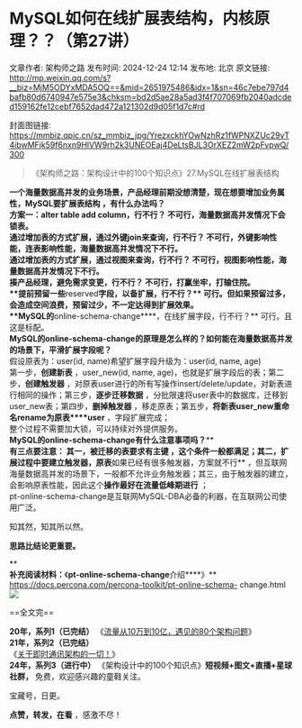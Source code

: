 # MySQL如何在线扩展表结构，内核原理？？（第27讲）

文章作者: 架构师之路
发布时间: 2024-12-24 12:14
发布地: 北京
原文链接: http://mp.weixin.qq.com/s?__biz=MjM5ODYxMDA5OQ==&mid=2651975486&idx=1&sn=46c7ebe797d4bafb80d6740947e575e3&chksm=bd2d5ae28a5ad3f4f707069fb2040adcded159162fe12cebf7652dad472a121302d9d05f1d7c#rd

封面图链接: https://mmbiz.qpic.cn/sz_mmbiz_jpg/YrezxckhYOwNzhRz1fWPNXZUc29vT4ibwMFjk59f6nxn9HlVW9rh2k3UNEOEaj4DeLtsBJL3OrXEZ2mW2pFvpwQ/300

> 《架构师之路：架构设计中的100个知识点》27.MySQL在线扩展表结构

****一个海量数据高并发的业务场景，**产品经理前期没想清楚，现在想要增加业务属性，MySQL要扩展表结构** ，有什么办法吗？  
**方案一：****alter table add column****，行不行？** 不可行，海量数据高并发情况下会锁表。  
**通过增加表的方式扩展，通过外键join来查询，行不行？** 不可行，外键影响性能，连表影响性能，海量数据高并发情况下不行。  
**通过增加表的方式扩展，通过视图来查询，行不行？** 不可行，视图影响性能，海量数据高并发情况下不行。  
**揍产品经理，避免需求变更，行不行？** 不可行，打赢坐牢，打输住院。  
**提前预留一些****reserved****字段，以备扩展，行不行？** 可行。但如果预留过多，会造成空间浪费，预留过少，不一定达得到扩展效果。  
**MySQL的****online-schema-change****，在线扩展字段，行不行？** 可行。且这是标配。  
**MySQL的****online-schema-change****的原理是怎么样的？如何能在海量数据高并发的场景下，平滑扩展字段呢？**  
假设原表为：user(id, name)希望扩展字段升级为：user(id, name, age)  
第一步，**创建新表** ，user_new(id, name, age)，也就是扩展字段后的表；第二步，**创建触发器**
，对原表user进行的所有写操作insert/delete/update，对新表进行相同的操作；第三步，**逐步迁移数据**
，分批限速将user表中的数据库，迁移到user_new表；第四步，**删掉触发器**
，移走原表；第五步，**将新表****user_new****重命名****rename****为原表****user** ，字段扩展完成；  
整个过程不需要加大锁，可以持续对外提供服务。  
**MySQL的****online-schema-change****有什么注意事项吗？****  
**有三点要注意： 其一，**被迁移的表要求有主键** ，这个条件一般都满足；其二，扩展过程中要建立触发器，原表**如果已经有很多触发器，方案就不行**
，但互联网海量数据高并发的场景下，一般都不允许业务触发器；其三，由于触发器的建立，会影响原表性能，因此这个**操作最好在流量低峰期进行** ；  
pt-online-schema-change是互联网MySQL-DBA必备的利器，在互联网公司使用广泛。  

知其然，知其所以然。

**思路比结论更重要。**

**  
****补充阅读材料：****《****pt-online-schema-change****介绍****》**
https://docs.percona.com/percona-toolkit/pt-online-schema-
change.html![](https://mmbiz.qpic.cn/sz_mmbiz_png/YrezxckhYOwNzhRz1fWPNXZUc29vT4ibwRWADthh8wdmQq3UAVyicO0MBVe0XG1LTxGC7DY0WfKSDGWmUwISc5VQ/640?wx_fmt=png&from=appmsg)

==全文完==

  
**20年，系列1（已完结）**
《[流量从10万到10亿，遇见的80个架构问题](http://mp.weixin.qq.com/s?__biz=MjM5ODYxMDA5OQ==&mid=2651974945&idx=1&sn=58ff54415ddf2dd52d03f47a6790344b&chksm=bd2d58fd8a5ad1eb50a647f9443406bdf8bb6288688629f997b4e4c8d8514ca1624da3c2030d&scene=21#wechat_redirect)》  
**21年，系列2（已完结）**  
《[关于即时通讯架构的一切！](https://mp.weixin.qq.com/s?__biz=MjM5ODYxMDA5OQ==&mid=2651975468&idx=1&sn=54ab265bee4998da9a0d32091699cb1d&scene=21#wechat_redirect)》  
**24年，系列3（进行中）** 《架构设计中的100个知识点》**短视频+图文+直播+星球社群，** 免费，欢迎感兴趣的童鞋关注。  

宝藏号，日更。

**点赞，转发，在看** ，感激不尽！

